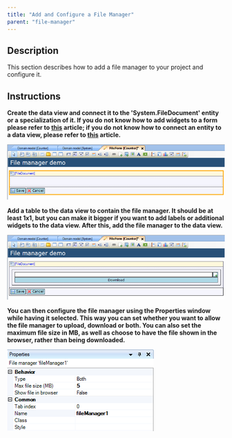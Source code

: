 ```yaml
---
title: "Add and Configure a File Manager"
parent: "file-manager"
---
```

## Description

This section describes how to add a file manager to your project and configure it.

## Instructions

 **Create the data view and connect it to the 'System.FileDocument' entity or a specialization of it. If you do not know how to add widgets to a form please refer to [this](add-a-widget-to-a-form) article; if you do not know how to connect an entity to a data view, please refer to [this](connect-an-entity-to-a-data-view) article.**

![](attachments/2621454/2752643.png)

 **Add a table to the data view to contain the file manager. It should be at least 1x1, but you can make it bigger if you want to add labels or additional widgets to the data view. After this, add the file manager to the data view.**

![](attachments/2621454/2752644.png)

 **You can then configure the file manager using the Properties window while having it selected. This way you can set whether you want to allow the file manager to upload, download or both. You can also set the maximum file size in MB, as well as choose to have the file shown in the browser, rather than being downloaded.**

![](attachments/2621454/2752645.png)
